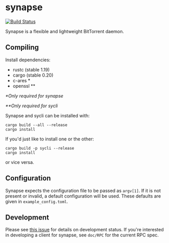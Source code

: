 # synapse
[![Build Status](https://travis-ci.org/Luminarys/synapse.svg?branch=master)](https://travis-ci.org/Luminarys/synapse)

Synapse is a flexible and lightweight BitTorrent daemon.

## Compiling

Install dependencies:

- rustc (stable 1.19)
- cargo (stable 0.20)
- c-ares *
- openssl **

_\*Only required for synapse_

_\**Only required for sycli_

Synapse and sycli can be installed with:
```
cargo build --all --release
cargo install
```

If you'd just like to install one or the other:
```
cargo build -p sycli --release
cargo install
```
or vice versa.

## Configuration

Synapse expects the configuration file to be passed as `argv[1]`.
If it is not present or invalid, a default configuration will be used.
These defaults are given in `example_config.toml`.

## Development

Please see [this issue](https://github.com/Luminarys/synapse/issues/1) for details on development status.
If you're interested in developing a client for synapse, see `doc/RPC` for the current RPC spec.
